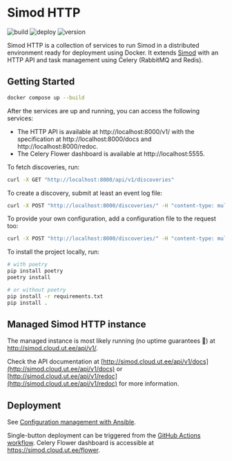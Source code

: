 # Simod HTTP

![build](https://github.com/AutomatedProcessImprovement/simod-http/actions/workflows/build.yaml/badge.svg)
![deploy](https://github.com/AutomatedProcessImprovement/simod-http/actions/workflows/deploy.yaml/badge.svg)
![version](https://img.shields.io/github/v/tag/AutomatedProcessImprovement/simod-http)

Simod HTTP is a collection of services to run Simod in a distributed environment ready for deployment using Docker. It extends [Simod](https://github.com/AutomatedProcessImprovement/Simod) with an HTTP API and task management using Celery (RabbitMQ and Redis).

## Getting Started

```bash
docker compose up --build
```

After the services are up and running, you can access the following services:

* The HTTP API is available at http://localhost:8000/v1/ with the specification at http://localhost:8000/docs and http://localhost:8000/redoc. 
* The Celery Flower dashboard is available at http://localhost:5555.

To fetch discoveries, run:

```bash
curl -X GET "http://localhost:8000/api/v1/discoveries"
```

To create a discovery, submit at least an event log file:

```bash
curl -X POST "http://localhost:8000/discoveries/" -H "content-type: multipart/form-data" -F event_log=@./tests/assets/AcademicCredentials_train.csv 
```

To provide your own configuration, add a configuration file to the request too:

```bash
curl -X POST "http://localhost:8000/discoveries/" -H "content-type: multipart/form-data" -F event_log=@./tests/assets/AcademicCredentials_train.csv -F configuration=@./tests/assets/sample.yaml
```

To install the project locally, run:

```bash
# with poetry
pip install poetry
poetry install

# or without poetry
pip install -r requirements.txt
pip install .
```

## Managed Simod HTTP instance

The managed instance is most likely running (no uptime guarantees 🫣) at http://simod.cloud.ut.ee/api/v1/. 

Check the API documentation at [http://simod.cloud.ut.ee/api/v1/docs](http://simod.cloud.ut.ee/api/v1/docs) or [http://simod.cloud.ut.ee/api/v1/redoc](http://simod.cloud.ut.ee/api/v1/redoc) for more information.

## Deployment

See [Configuration management with Ansible](ansible/README.md).

Single-button deployment can be triggered from the [GitHub Actions workflow]((https://github.com/AutomatedProcessImprovement/simod-http/actions/workflows/deploy.yaml)). Celery Flower dashboard is accessible at https://simod.cloud.ut.ee/flower.